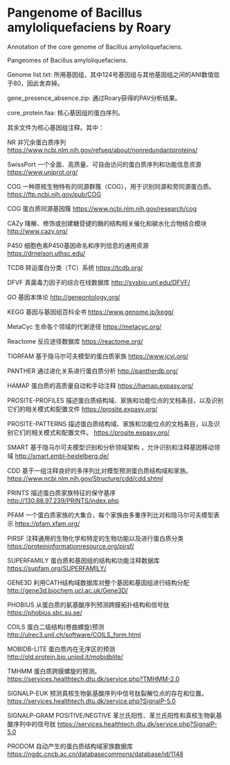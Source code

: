 # Pangenome of Bacillus amyloliquefaciens by Roary
Annotation of the core genome of Bacillus amyloliquefaciens.

Pangeomes of Bacillus amyloliquefaciens.

Genome list.txt: 所用基因组，其中124号基因组与其他基因组之间的ANI数值低于80，因此舍弃掉。

gene_presence_absence.zip: 通过Roary获得的PAV分析结果。

core_protein.faa: 核心基因组的蛋白序列。

其余文件为核心基因组注释。其中：

NR	非冗余蛋白质序列	https://www.ncbi.nlm.nih.gov/refseq/about/nonredundantproteins/

SwissPort	一个全面、高质量、可自由访问的蛋白质序列和功能信息资源	https://www.uniprot.org/

COG	一种原核生物特有的同源群簇（COG），用于识别同源和旁同源蛋白质。	https://ftp.ncbi.nih.gov/pub/COG

COG	蛋白质同源基因簇	https://www.ncbi.nlm.nih.gov/research/cog

CAZy	降解、修饰或创建糖苷键的酶的结构相关催化和碳水化合物结合模块	http://www.cazy.org/

P450	细胞色素P450基因命名和序列信息的通用资源	https://drnelson.uthsc.edu/

TCDB	转运蛋白分类（TC）系统	https://tcdb.org/

DFVF	真菌毒力因子的综合在线数据库	http://sysbio.unl.edu/DFVF/

GO	基因本体论	http://geneontology.org/

KEGG	基因与基因组百科全书	https://www.genome.jp/kegg/

MetaCyc	生命各个领域的代谢途径	https://metacyc.org/

Reactome	反应途径数据库	https://reactome.org/

TIGRFAM	基于隐马尔可夫模型的蛋白质家族	https://www.jcvi.org/

PANTHER	通过进化关系进行蛋白质分析	http://pantherdb.org/

HAMAP	蛋白质的高质量自动和手动注释	https://hamap.expasy.org/

PROSITE-PROFILES	描述蛋白质结构域、家族和功能位点的文档条目，以及识别它们的相关模式和配置文件	https://prosite.expasy.org/

PROSITE-PATTERNS	描述蛋白质结构域、家族和功能位点的文档条目，以及识别它们的相关模式和配置文件。	https://prosite.expasy.org/

SMART	基于隐马尔可夫模型识别和分析领域架构 ，允许识别和注释基因移动领域	http://smart.embl-heidelberg.de/

CDD	基于一组注释良好的多序列比对模型预测蛋白质结构域和家族。	https://www.ncbi.nlm.nih.gov/Structure/cdd/cdd.shtml

PRINTS	描述蛋白质家族特征的保守基序	http://130.88.97.239/PRINTS/index.php

PFAM	一个蛋白质家族的大集合，每个家族由多重序列比对和隐马尔可夫模型表示	https://pfam.xfam.org/

PIRSF	注释通用的生物化学和特定的生物功能以及进行蛋白质分类	https://proteininformationresource.org/pirsf/

SUPERFAMILY	蛋白质和基因组的结构和功能注释数据库	https://supfam.org/SUPERFAMILY/

GENE3D	利用CATH结构域数据库对整个基因和基因组进行结构分配	http://gene3d.biochem.ucl.ac.uk/Gene3D/

PHOBIUS	从蛋白质的氨基酸序列预测跨膜拓扑结构和信号肽	https://phobius.sbc.su.se/

COILS	蛋白二级结构(卷曲螺旋)预测	http://ulrec3.unil.ch/software/COILS_form.html

MOBIDB-LITE	蛋白质内在无序区的预测	http://old.protein.bio.unipd.it/mobidblite/

TMHMM	蛋白质跨膜螺旋的预测。	https://services.healthtech.dtu.dk/service.php?TMHMM-2.0

SIGNALP-EUK	预测真核生物氨基酸序列中信号肽裂解位点的存在和位置。	https://services.healthtech.dtu.dk/service.php?SignalP-5.0

SIGNALP-GRAM POSITIVE/NEGTIVE	革兰氏阳性、革兰氏阳性和真核生物氨基酸序列中的信号肽	https://services.healthtech.dtu.dk/service.php?SignalP-5.0

PRODOM	自动产生的蛋白质结构域家族数据库	https://ngdc.cncb.ac.cn/databasecommons/database/id/1148

